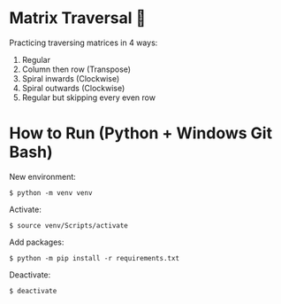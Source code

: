 # Matrix Traversal 🐍
Practicing traversing matrices in 4 ways:

1. Regular
2. Column then row (Transpose)
3. Spiral inwards (Clockwise)
4. Spiral outwards (Clockwise)
5. Regular but skipping every even row

# How to Run (Python + Windows Git Bash)
New environment:
```
$ python -m venv venv
```
Activate:
```
$ source venv/Scripts/activate
```
Add packages:
```
$ python -m pip install -r requirements.txt
```
Deactivate:
```
$ deactivate
```
